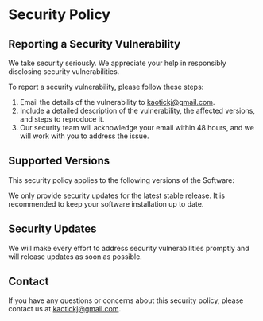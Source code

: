 # Security Policy

## Reporting a Security Vulnerability

We take security seriously. We appreciate your help in responsibly disclosing security vulnerabilities.

To report a security vulnerability, please follow these steps:

1. Email the details of the vulnerability to [kaotickj@gmail.com](mailto:kaotickj@gmail.com).
2. Include a detailed description of the vulnerability, the affected versions, and steps to reproduce it.
3. Our security team will acknowledge your email within 48 hours, and we will work with you to address the issue.

## Supported Versions

This security policy applies to the following versions of the Software:

We only provide security updates for the latest stable release. It is recommended to keep your software installation up to date.

## Security Updates

We will make every effort to address security vulnerabilities promptly and will release updates as soon as possible.


## Contact

If you have any questions or concerns about this security policy, please contact us at [kaotickj@gmail.com](mailto:kaotickj@gmail.com).
